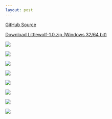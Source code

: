 ```yaml
---
layout: post
---
```


[GitHub Source](https://github.com/glouw/littlewolf)

[Download Littlewolf-1.0.zip (Windows 32/64 bit)](https://github.com/glouw/littlewolf/releases/download/littlewolf-1.0/littlewolf-1.0.zip)

![](/images/lw/1.PNG)

![](/images/lw/10.PNG)

![](/images/lw/11.PNG)

![](/images/lw/2.PNG)

![](/images/lw/3.PNG)

![](/images/lw/4.PNG)

![](/images/lw/5.PNG)

![](/images/lw/9.PNG)
